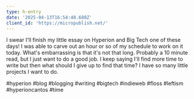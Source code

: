```yaml
---
type: h-entry
date: '2025-04-13T16:54:48.688Z'
client_id: 'https://micropublish.net/'
---
```

I swear I'll finish my little essay on Hyperion and Big Tech one of these days! I was able to carve out an hour or so of my schedule to work on it today. What's embarrassing is that it's not that long. Probably a 10 minute read, but I just want to do a good job. I keep saying I'll find more time to write but then what should I give up to find that time? I have so many little projects I want to do.

#hyperion #blog #blogging #writing #bigtech #indieweb #floss #leftism #hyperioncantos #time
